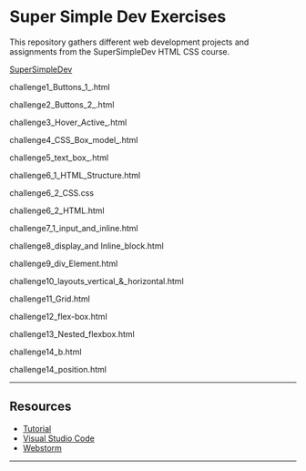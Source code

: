 

<h1>Super Simple Dev Exercises</h1>

<p>
This repository gathers different web development projects and assignments from the SuperSimpleDev HTML CSS course.</p>

<a href="https://www.youtube.com/watch?v=G3e-cpL7ofc">SuperSimpleDev</a>

challenge1_Buttons_1_.html

challenge2_Buttons_2_.html

challenge3_Hover_Active_.html

challenge4_CSS_Box_model_.html

challenge5_text_box_.html

challenge6_1_HTML_Structure.html

challenge6_2_CSS.css

challenge6_2_HTML.html

challenge7_1_input_and_inline.html

challenge8_display_and Inline_block.html

challenge9_div_Element.html

challenge10_layouts_vertical_&_horizontal.html

challenge11_Grid.html

challenge12_flex-box.html

challenge13_Nested_flexbox.html

challenge14_b.html

challenge14_position.html

---

## Resources

* [Tutorial](https://www.youtube.com/watch?v=G3e-cpL7ofc)
* [Visual Studio Code](https://code.visualstudio.com/download)
* [Webstorm](https://www.jetbrains.com/webstorm/)

---

